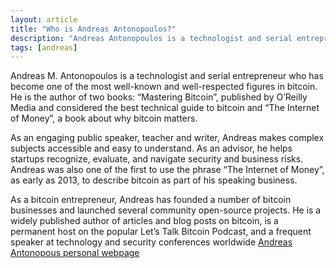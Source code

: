 ```yaml
---
layout: article
title: "Who is Andreas Antonopoulos?"
description: "Andreas Antonopoulos is a technologist and serial entrepreneur who has become one of the most well-known and well-respected figures in bitcoin. "
tags: [andreas]
---
```


Andreas M. Antonopoulos is a technologist and serial entrepreneur who has become one of the most well-known and well-respected figures in bitcoin. He is the author of two books: “Mastering Bitcoin”, published by O’Reilly Media and considered the best technical guide to bitcoin and “The Internet of Money”, a book about why bitcoin matters.

As an engaging public speaker, teacher and writer,  Andreas makes complex subjects accessible and easy to understand. As an advisor, he helps startups recognize, evaluate, and navigate security and business risks. Andreas was also one of the first to use the phrase “The Internet of Money”, as early as 2013, to describe bitcoin as part of his speaking business.

As a bitcoin entrepreneur, Andreas has founded a number of bitcoin businesses and launched several community open-source projects. He is a widely published author of articles and blog posts on bitcoin, is a permanent host on the popular Let’s Talk Bitcoin Podcast, and a frequent speaker at technology and security conferences worldwide
[Andreas Antonopous personal webpage](https://antonopoulos.com)
